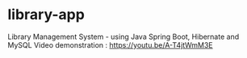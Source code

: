 # library-app
 Library Management System - using Java Spring Boot, Hibernate and MySQL
Video demonstration : https://youtu.be/A-T4jtWmM3E
